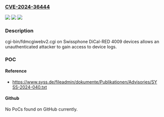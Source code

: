### [CVE-2024-36444](https://cve.mitre.org/cgi-bin/cvename.cgi?name=CVE-2024-36444)
![](https://img.shields.io/static/v1?label=Product&message=n%2Fa&color=blue)
![](https://img.shields.io/static/v1?label=Version&message=n%2Fa&color=blue)
![](https://img.shields.io/static/v1?label=Vulnerability&message=n%2Fa&color=brighgreen)

### Description

cgi-bin/fdmcgiwebv2.cgi on Swissphone DiCal-RED 4009 devices allows an unauthenticated attacker to gain access to device logs.

### POC

#### Reference
- https://www.syss.de/fileadmin/dokumente/Publikationen/Advisories/SYSS-2024-040.txt

#### Github
No PoCs found on GitHub currently.

